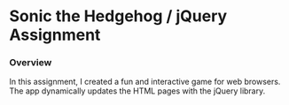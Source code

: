 # Sonic the Hedgehog / jQuery Assignment

### Overview

In this assignment, I created a fun and interactive game for web browsers. The app dynamically updates the HTML pages with the jQuery library.




